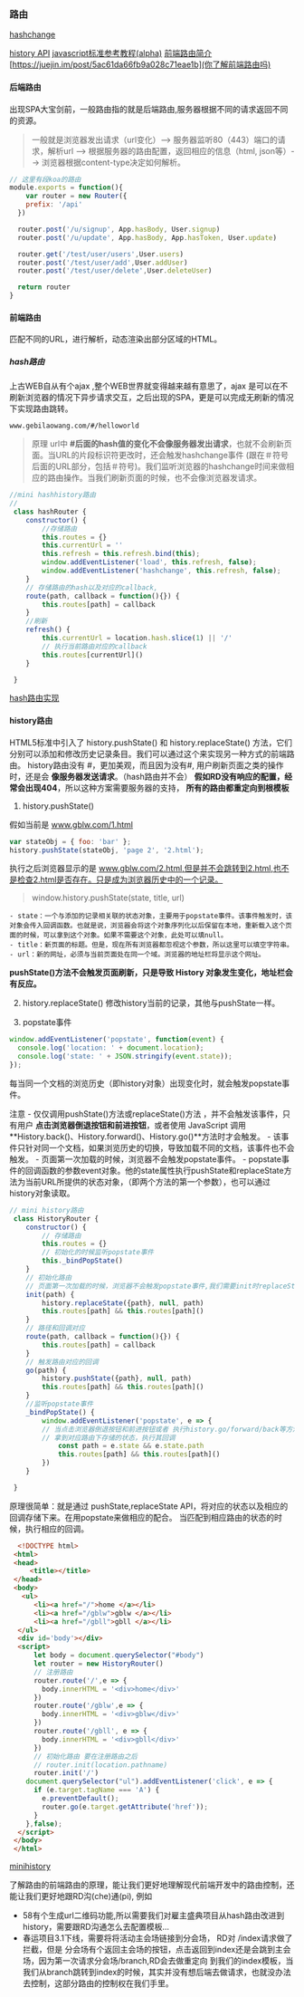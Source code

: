 ### 路由

[hashchange](https://developer.mozilla.org/zh-CN/docs/Web/Events/hashchange)

[history API](https://developer.mozilla.org/zh-CN/docs/Web/API/History_API)
[javascript标准参考教程(alpha)](https://javascript.ruanyifeng.com/bom/history.html)
[前端路由简介](https://www.cnblogs.com/tiedaweishao/p/9144531.html)
[https://juejin.im/post/5ac61da66fb9a028c71eae1b](你了解前端路由吗)

#### 后端路由
出现SPA大宝剑前，一般路由指的就是后端路由,服务器根据不同的请求返回不同的资源。
>一般就是浏览器发出请求（url变化）--> 服务器监听80（443）端口的请求，解析url --> 根据服务器的路由配置，返回相应的信息（html, json等）--> 浏览器根据content-type决定如何解析。

```js
// 这里有段koa的路由
module.exports = function(){
    var router = new Router({
    prefix: '/api'
  })

  router.post('/u/signup', App.hasBody, User.signup)
  router.post('/u/update', App.hasBody, App.hasToken, User.update)

  router.get('/test/user/users',User.users)
  router.post('/test/user/add',User.addUser)
  router.post('/test/user/delete',User.deleteUser)

  return router
}
```

#### 前端路由

匹配不同的URL，进行解析，动态渲染出部分区域的HTML。

##### hash路由

上古WEB自从有个ajax ,整个WEB世界就变得越来越有意思了，ajax 是可以在不刷新浏览器的情况下异步请求交互，之后出现的SPA，更是可以完成无刷新的情况下实现路由跳转。

```
www.gebilaowang.com/#/helloworld
```

> 原理 url中 **#后面的hash值的变化不会像服务器发出请求**，也就不会刷新页面。当URL的片段标识符更改时，还会触发hashchange事件 (跟在＃符号后面的URL部分，包括＃符号)。我们监听浏览器的hashchange时间来做相应的路由操作。当我们刷新页面的时候，也不会像浏览器发请求。

```js
//mini hashhistory路由
//
 class hashRouter {
    constructor() {
        //存储路由
        this.routes = {}
        this.currentUrl = ''
        this.refresh = this.refresh.bind(this);
        window.addEventListener('load', this.refresh, false);
        window.addEventListener('hashchange', this.refresh, false);
    }
    // 存储路由的hash以及对应的callback,
    route(path, callback = function(){}) {
        this.routes[path] = callback
    }
    //刷新
    refresh() {
        this.currentUrl = location.hash.slice(1) || '/'
        // 执行当前路由对应的callback
        this.routes[currentUrl]()
    }

 }
```
[hash路由实现](https://codepen.io/501981732/pen/QYRNyQ)

#### history路由

HTML5标准中引入了 history.pushState() 和 history.replaceState() 方法，它们分别可以添加和修改历史记录条目。我们可以通过这个来实现另一种方式的前端路由。
history路由没有 #，更加美观，而且因为没有#, 用户刷新页面之类的操作时，还是会 **像服务器发送请求**。（hash路由并不会）
**假如RD没有响应的配置，经常会出现404**，所以这种方案需要服务器的支持， **所有的路由都重定向到根模板**

1. history.pushState()

假如当前是 www.gblw.com/1.html

```js
var stateObj = { foo: 'bar' };
history.pushState(stateObj, 'page 2', '2.html');
```
执行之后浏览器显示的是 www.gblw.com/2.html,但是并不会跳转到2.html,也不是检查2.html是否存在。只是成为浏览器历史中的一个记录。

> window.history.pushState(state, title, url)

    - state：一个与添加的记录相关联的状态对象，主要用于popstate事件。该事件触发时，该对象会传入回调函数。也就是说，浏览器会将这个对象序列化以后保留在本地，重新载入这个页面的时候，可以拿到这个对象。如果不需要这个对象，此处可以填null。
    - title：新页面的标题。但是，现在所有浏览器都忽视这个参数，所以这里可以填空字符串。
    - url：新的网址，必须与当前页面处在同一个域。浏览器的地址栏将显示这个网址。

**pushState()方法不会触发页面刷新，只是导致 History 对象发生变化，地址栏会有反应。**

2. history.replaceState()
修改history当前的记录，其他与pushState一样。

3. popstate事件

```js
window.addEventListener('popstate', function(event) {
  console.log('location: ' + document.location);
  console.log('state: ' + JSON.stringify(event.state));
});
```
每当同一个文档的浏览历史（即history对象）出现变化时，就会触发popstate事件。

注意
    - 仅仅调用pushState()方法或replaceState()方法 ，并不会触发该事件，只有用户 **点击浏览器倒退按钮和前进按钮**，或者使用 JavaScript 调用 **History.back()、History.forward()、History.go()**方法时才会触发。
    - 该事件只针对同一个文档，如果浏览历史的切换，导致加载不同的文档，该事件也不会触发。
    - 页面第一次加载的时候，浏览器不会触发popstate事件。
    -  popstate事件的回调函数的参数event对象。他的state属性执行pushState和replaceState方法为当前URL所提供的状态对象，（即两个方法的第一个参数），也可以通过history对象读取。

```js
// mini history路由
 class HistoryRouter {
    constructor() {
        // 存储路由
        this.routes = {}
        // 初始化的时候监听popstate事件
        this._bindPopState()
    }
    // 初始化路由
    // 页面第一次加载的时候，浏览器不会触发popstate事件,我们需要init时replaceState
    init(path) {
        history.replaceState({path}, null, path)
        this.routes[path] && this.routes[path]()
    }
    // 路径和回调对应
    route(path, callback = function(){}) {
        this.routes[path] = callback
    }
    // 触发路由对应的回调
    go(path) {
        history.pushState({path}, null, path)
        this.routes[path] && this.routes[path]()
    }
    //监听popstate事件
    _bindPopState() {
        window.addEventListener('popstate', e => {
        // 当点击浏览器倒退按钮和前进按钮或者 执行history.go/forward/back等方法时，
        // 拿到对应路由下存储的状态，执行其回调
            const path = e.state && e.state.path
            this.routes[path] && this.routes[path]()
        })
    }

 }
```
原理很简单：就是通过 pushState,replaceState API，将对应的状态以及相应的回调存储下来。在用popstate来做相应的配合。 当匹配到相应路由的状态的时候，执行相应的回调。
```html
  <!DOCTYPE html>
 <html>
 <head>
     <title></title>
 </head>
 <body>
   <ul>
      <li><a href="/">home </a></li>
      <li><a href="/gblw">gblw </a></li>
      <li><a href="/gbll">gbll </a></li>
  </ul>
  <div id='body'></div>
  <script>
      let body = document.querySelector("#body")
      let router = new HistoryRouter()
      // 注册路由
      router.route('/',e => {
        body.innerHTML = '<div>home</div>'
      })
      router.route('/gblw',e => {
        body.innerHTML = '<div>gblw</div>'
      })
      router.route('/gbll', e => {
        body.innerHTML = '<div>gbll</div>'
      })
      // 初始化路由 要在注册路由之后
      // router.init(location.pathname)
      router.init('/')
    document.querySelector("ul").addEventListener('click', e => {
      if (e.target.tagName === 'A') {
        e.preventDefault();
        router.go(e.target.getAttribute('href'));
      }
    },false);
  </script>
 </body>
 </html>
```
[minihistory](https://codepen.io/501981732/pen/NoVxqx)

了解路由的前端路由的原理，能让我们更好地理解现代前端开发中的路由控制，还能让我们更好地跟RD沟(che)通(pi), 例如 
- 58有个生成url二维码功能,所以需要我们对雇主盛典项目从hash路由改进到history，需要跟RD沟通怎么去配置模板...
- 春运项目3.1下线，需要将将活动主会场链接到分会场， RD对 /index请求做了拦截，但是 分会场有个返回主会场的按钮，点击返回到index还是会跳到主会场，因为第一次请求分会场/branch,RD会去做重定向 到我们的index模板，当我们从branch跳转到index的时候，其实并没有想后端去做请求，也就没办法去控制，这部分路由的控制权在我们手里。

